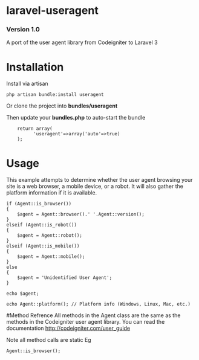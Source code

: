 laravel-useragent
=================
### Version 1.0

A port of the user agent library from Codeigniter to Laravel 3

Installation
============

Install via artisan

``` php artisan bundle:install useragent ```

Or clone the project into **bundles/useragent**

Then update your **bundles.php** to auto-start the bundle
``` 
    return array(
          'useragent'=>array('auto'=>true)
    );
 ```

Usage
============
This example attempts to determine whether the user agent browsing your site is a web browser, a mobile device, or a robot. It will also gather the platform information if it is available.
```
if (Agent::is_browser())
{
    $agent = Agent::browser().' '.Agent::version();
}
elseif (Agent::is_robot())
{
    $agent = Agent::robot();
}
elseif (Agent::is_mobile())
{
    $agent = Agent::mobile();
}
else
{
    $agent = 'Unidentified User Agent';
}

echo $agent;

echo Agent::platform(); // Platform info (Windows, Linux, Mac, etc.)
```
#Method Refrence
All methods in the Agent class are the same as the methods in the Codeigniter user agent library.
You can read the documentation <http://codeigniter.com/user_guide>

Note all method calls are static
Eg
``` 
Agent::is_browser(); 
```



